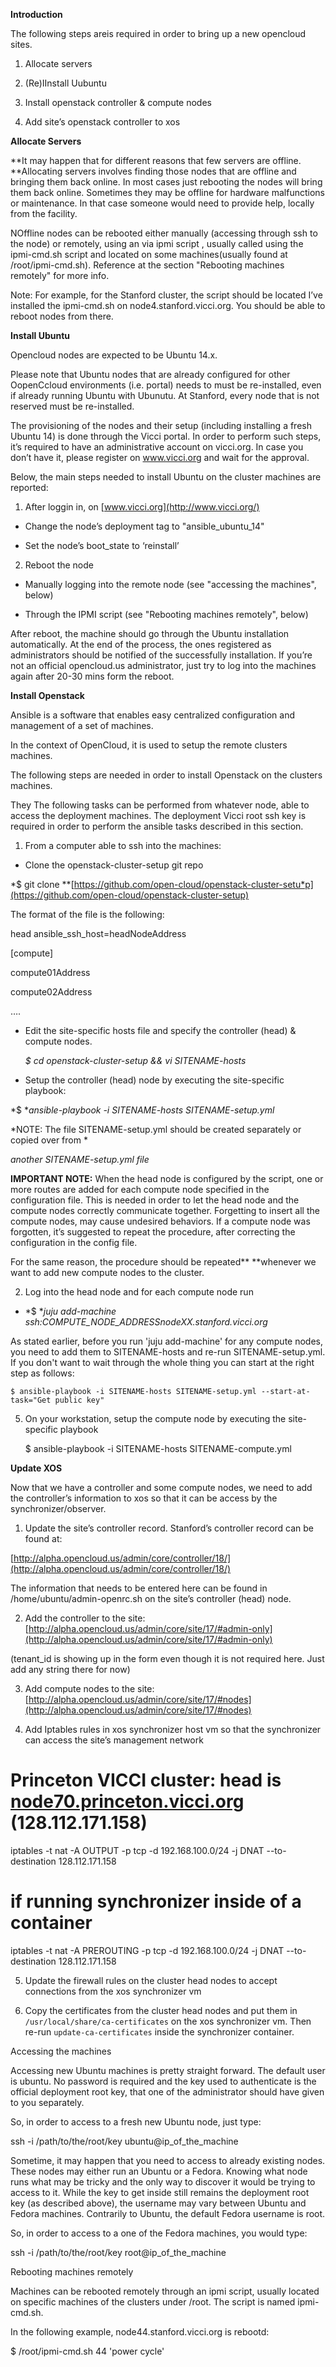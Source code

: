 **Introduction**

The following steps areis required in order to bring up a new opencloud sites.

1. Allocate servers

2. (Re)IInstall Uubuntu

3. Install openstack controller & compute nodes

4. Add site’s openstack controller to xos

**Allocate Servers**

**It may happen that for different reasons that few servers are offline. **Allocating servers involves finding those nodes that are offline and bringing them back online. In most cases just rebooting the nodes will bring them back online. Sometimes they may be offline for hardware malfunctions or maintenance. In that case someone would need to provide help, locally from the facility.

NOffline nodes can be rebooted either manually (accessing through ssh to the node) or remotely, using an via ipmi script , usually called using the ipmi-cmd.sh script and located on some machines(usually found at /root/ipmi-cmd.sh). Reference at the section "Rebooting machines remotely" for more info.

Note: For example, for the Stanford cluster, the script should be located I’ve installed the ipmi-cmd.sh on node4.stanford.vicci.org. You should be able to reboot nodes from there.

**Install Ubuntu**

Opencloud nodes are expected to be Ubuntu 14.x.

Please note that  Ubuntu nodes that are already configured for other OopenCcloud environments (i.e. portal) needs to must be re-installed, even if already running Ubuntu with Ubunutu. At Stanford, every node that is not reserved must be re-installed.

The provisioning of the nodes and their setup (including installing a fresh Ubuntu 14) is done through the Vicci portal. In order to perform such steps, it’s required to have an administrative account on vicci.org. In case you don’t have it, please register on www.vicci.org and wait for the approval.

Below, the main steps needed to install Ubuntu on the cluster machines are reported:

1. After loggin in, on [www.vicci.org](http://www.vicci.org/)

* Change the node’s deployment tag to "ansible_ubuntu_14"

* Set the node’s boot_state to ‘reinstall’

2. Reboot the node

* Manually logging into the remote node (see "accessing the machines", below)

* Through the IPMI script (see "Rebooting machines remotely", below)

After reboot, the machine should go through the Ubuntu installation automatically. At the end of the process, the ones registered as administrators should be notified of the successfully installation. If you’re not an official opencloud.us administrator, just try to log into the machines again after 20-30 mins form the reboot.

**Install Openstack**

Ansible is a software that enables easy centralized configuration and management of a set of machines.

In the context of OpenCloud, it is used to setup the remote clusters machines.

The following steps are needed in order to install Openstack on the clusters machines. 

They The following tasks can be performed from whatever node,  able to access the deployment machines. The deployment Vicci root ssh key is required in order to perform the ansible tasks described in this section. 

1. From a computer able to ssh into the machines:

* Clone the openstack-cluster-setup git repo

*$ git clone **[https://github.com/open-cloud/openstack-cluster-setu*p](https://github.com/open-cloud/openstack-cluster-setup)

The format of the file is the following:

head ansible_ssh_host=headNodeAddress

[compute]

compute01Address

compute02Address

….

* Edit the site-specific hosts file and specify the controller (head) & compute nodes. 

	*$ cd openstack-cluster-setup && vi SITENAME-hosts*

* Setup the controller (head) node by executing the site-specific playbook:

*$ **ansible-playbook -i SITENAME-hosts SITENAME-setup.yml*

*NOTE: The file SITENAME-setup.yml should be created separately or copied over from  *

*another SITENAME-setup.yml file*

**IMPORTANT NOTE:** When the head node is configured by the script, one or more routes are added for each compute node specified in the configuration file. This is needed in order to let the head node and the compute nodes correctly communicate together. Forgetting to insert all the compute nodes, may cause undesired behaviors. If a compute node was forgotten, it’s suggested to repeat the procedure, after correcting the configuration in the config file.

For the same reason, the procedure should be repeated** **whenever we want to add new compute nodes to the cluster. 

2. Log into the head node and for each compute node run

* *$ **juju add-machine ssh:COMPUTE_NODE_ADDRESSnodeXX.stanford.vicci.org*

As stated earlier, before you run 'juju add-machine' for any compute nodes, you need to add them to SITENAME-hosts and re-run SITENAME-setup.yml.  If you don't want to wait through the whole thing you can start at the right step as follows:

    $ ansible-playbook -i SITENAME-hosts SITENAME-setup.yml --start-at-task="Get public key"

5. On your workstation, setup the compute node by executing the site-specific playbook    

    $ ansible-playbook -i SITENAME-hosts SITENAME-compute.yml

**Update XOS**

Now that we have a controller and some compute nodes, we need to add the controller’s information to xos so that it can be access by the synchronizer/observer. 

1. Update the site’s controller record. Stanford’s controller record can be found at:

[http://alpha.opencloud.us/admin/core/controller/18/](http://alpha.opencloud.us/admin/core/controller/18/)

The information that needs to be entered here can be found in /home/ubuntu/admin-openrc.sh on the site’s controller (head) node. 

2. Add the controller to the site:[http://alpha.opencloud.us/admin/core/site/17/#admin-only](http://alpha.opencloud.us/admin/core/site/17/#admin-only)

(tenant_id is showing up in the form even though it is not required here. Just add any string there for now)

3. Add compute nodes to the site:[http://alpha.opencloud.us/admin/core/site/17/#nodes](http://alpha.opencloud.us/admin/core/site/17/#nodes)

4. Add Iptables rules in xos synchronizer host vm so that the synchronizer can access the site’s management network

# Princeton VICCI cluster: head is[ node70.princeton.vicci.org](http://node70.princeton.vicci.org/) (128.112.171.158)

iptables -t nat -A OUTPUT -p tcp -d 192.168.100.0/24 -j DNAT --to-destination 128.112.171.158

# if running synchronizer inside of a container

iptables -t nat -A PREROUTING -p tcp -d 192.168.100.0/24 -j DNAT --to-destination 128.112.171.158

5. Update the firewall rules on the cluster head nodes to accept connections from the xos synchronizer vm

6. Copy the certificates from the cluster head nodes and put them in `/usr/local/share/ca-certificates` on the xos synchronizer vm.  Then re-run `update-ca-certificates` inside the synchronizer container.

Accessing the machines

Accessing new Ubuntu machines is pretty straight forward. The default user is ubuntu. No password is required and the key used to authenticate is the official deployment root key, that one of the administrator should have given to you separately.

So, in order to access to a fresh new Ubuntu node, just type:

ssh -i /path/to/the/root/key ubuntu@ip_of_the_machine

Sometime, it may happen that you need to access to already existing nodes. These nodes may either run an Ubuntu or a Fedora. Knowing what node runs what may be tricky and the only way to discover it would be trying to access to it. While the key to get inside still remains the deployment root key (as described above), the username may vary between Ubuntu and Fedora machines. Contrarily to Ubuntu, the default Fedora username is root.

So, in order to access to a one of the Fedora machines, you would type:

ssh -i /path/to/the/root/key root@ip_of_the_machine

Rebooting machines remotely

Machines can be rebooted remotely through an ipmi script, usually located on specific machines of the clusters under /root. The script is named ipmi-cmd.sh.

In the following example, node44.stanford.vicci.org is rebootd:

$ /root/ipmi-cmd.sh 44 'power cycle'

